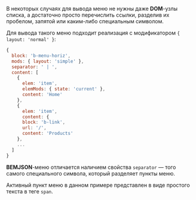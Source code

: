 В некоторых случаях для вывода меню не нужны даже **DOM**-узлы списка, а достаточно просто перечислить ссылки, разделив их пробелом, запятой или каким-либо специальным символом.

Для вывода такого меню подходит реализация с модификатором `{ layout: 'normal' }`:

```js
{
  block: 'b-menu-horiz',
  mods: { layout: 'simple' },
  separator: ' | ',
  content: [
    {
      elem: 'item',
      elemMods: { state: 'current' },
      content: 'Home'
    },
    {
      elem: 'item',
      content: {
      block: 'b-link',
      url: '/',
      content: 'Products'
    },
    ...
  ]
}
```


**BEMJSON**-меню отличается наличием свойства `separator` — того самого специального символа, который разделяет пункты меню.

Активный пункт меню в данном примере представлен в виде простого текста в теге `span`.
